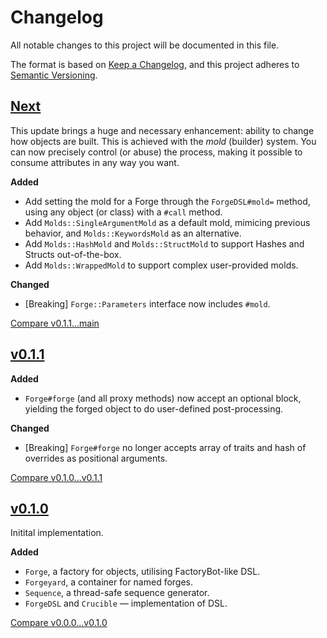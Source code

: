 # Changelog

All notable changes to this project will be documented in this file.

The format is based on [Keep a Changelog](https://keepachangelog.com/en/1.1.0/),
and this project adheres to [Semantic Versioning](https://semver.org/spec/v2.0.0.html).

## [Next]

This update brings a huge and necessary enhancement: ability to change how objects are built.
This is achieved with the *mold* (builder) system. You can now precisely control (or abuse) the process,
making it possible to consume attributes in any way you want.

**Added**
- Add setting the mold for a Forge through the `ForgeDSL#mold=` method, using any object (or class) with a `#call` method.
- Add `Molds::SingleArgumentMold` as a default mold, mimicing previous behavior, and `Molds::KeywordsMold` as an alternative.
- Add `Molds::HashMold` and `Molds::StructMold` to support Hashes and Structs out-of-the-box.
- Add `Molds::WrappedMold` to support complex user-provided molds.

**Changed**
- [Breaking] `Forge::Parameters` interface now includes `#mold`.

[Compare v0.1.1...main](https://github.com/trinistr/object_forge/compare/v0.1.1...main)

## [v0.1.1]

**Added**
- `Forge#forge` (and all proxy methods) now accept an optional block, yielding the forged object to do user-defined post-processing.

**Changed**
- [Breaking] `Forge#forge` no longer accepts array of traits and hash of overrides as positional arguments.

[Compare v0.1.0...v0.1.1](https://github.com/trinistr/object_forge/compare/v0.1.0...v0.1.1)

## [v0.1.0]

Initital implementation.

**Added**
- `Forge`, a factory for objects, utilising FactoryBot-like DSL.
- `Forgeyard`, a container for named forges.
- `Sequence`, a thread-safe sequence generator.
- `ForgeDSL` and `Crucible` — implementation of DSL.

[Compare v0.0.0...v0.1.0](https://github.com/trinistr/object_forge/compare/v0.0.0...v0.1.0)

[Next]: https://github.com/trinistr/object_forge/tree/main
[v0.1.1]: https://github.com/trinistr/object_forge/tree/v0.1.1
[v0.1.0]: https://github.com/trinistr/object_forge/tree/v0.1.0
[🚀 CI]: https://github.com/trinistr/object_forge/actions/workflows/CI.yaml
